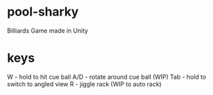 # pool-sharky
Billiards Game made in Unity

# keys

W - hold to hit cue ball
A/D - rotate around cue ball (WIP)
Tab - hold to switch to angled view
R - jiggle rack (WIP to auto rack)
